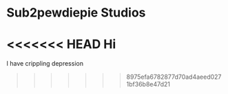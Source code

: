 # Sub2pewdiepie Studios

<<<<<<< HEAD
Hi
=======
I have crippling depression
>>>>>>> 8975efa6782877d70ad4aeed0271bf36b8e47d21
